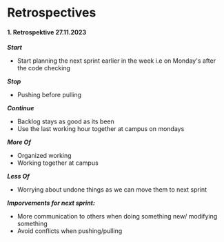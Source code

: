# Retrospectives



#### 1. Retrospektive 27.11.2023


***Start***
- Start planning the next sprint earlier in the week i.e on Monday's after the code checking

***Stop***
- Pushing before pulling

***Continue***
- Backlog stays as good as its been
- Use the last working hour together at campus on mondays

***More Of***
- Organized working
- Working together at campus

***Less Of***
- Worrying about undone things as we can move them to next sprint
  


***Imporvements for next sprint:***
- More communication to others when doing something new/ modifying something
- Avoid conflicts when pushing/pulling
